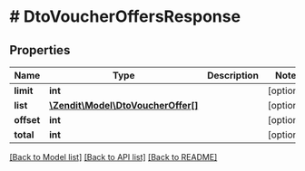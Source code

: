 # # DtoVoucherOffersResponse

## Properties

Name | Type | Description | Notes
------------ | ------------- | ------------- | -------------
**limit** | **int** |  | [optional]
**list** | [**\Zendit\Model\DtoVoucherOffer[]**](DtoVoucherOffer.md) |  | [optional]
**offset** | **int** |  | [optional]
**total** | **int** |  | [optional]

[[Back to Model list]](../../README.md#models) [[Back to API list]](../../README.md#endpoints) [[Back to README]](../../README.md)
